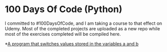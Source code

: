 # 100 Days Of Code (Python)
I committed to #100DaysOfCode, and I am taking a course to that effect on Udemy. Most of the completed projects are uploaded as a new repo while most of the exercises completed will be compiled here. 

*[A program that switches values stored in the variables a and b](https://repl.it/@A3AJAGBE/day-1-4-exercise)
